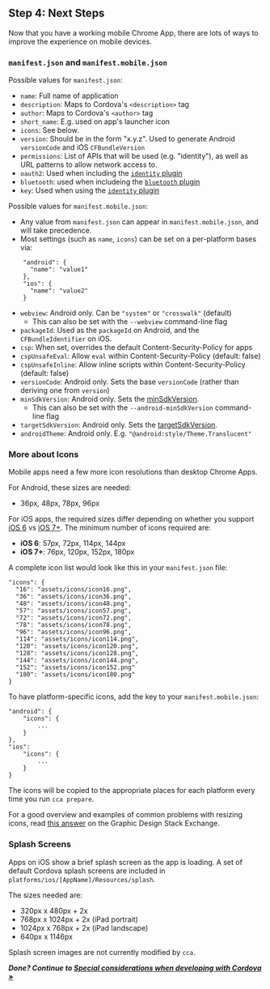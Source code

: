 ## Step 4: Next Steps

Now that you have a working mobile Chrome App, there are lots of ways to improve the experience on mobile devices.

### `manifest.json` and `manifest.mobile.json`

Possible values for `manifest.json`:
* `name`: Full name of application
* `description`: Maps to Cordova's `<description>` tag
* `author`: Maps to Cordova's `<author>` tag
* `short_name`: E.g. used on app's launcher icon
* `icons`: See below.
* `version`: Should be in the form "x.y.z". Used to generate Android `versionCode` and iOS `CFBundleVersion`
* `permissions`: List of APIs that will be used (e.g. "identity"), as well as URL patterns to allow network access to.
* `oauth2`: Used when including the [`identity` plugin](https://github.com/MobileChromeApps/cordova-plugin-chrome-apps-identity)
* `bluetooth`: used when includeing the [`bluetooth` plugin](https://github.com/MobileChromeApps/cordova-plugin-chrome-apps-bluetooth)
* `key`: Used when using the [`identity` plugin](https://github.com/MobileChromeApps/cordova-plugin-chrome-apps-identity)

Possible values for `manifest.mobile.json`:
* Any value from `manifest.json` can appear in `manifest.mobile.json`, and will take precedence.
* Most settings (such as `name`, `icons`) can be set on a per-platform bases via:
```
    "android": {
      "name": "value1"
    },
    "ios": {
      "name": "value2"
    }
```
* `webview`: Android only. Can be `"system"` or `"crosswalk"` (default)
  * This can also be set with the `--webview` command-line flag
* `packageId`: Used as the `packageId` on Android, and the `CFBundleIdentifier` on iOS.
* `csp`: When set, overrides the default Content-Security-Policy for apps
* `cspUnsafeEval`: Allow `eval` within Content-Security-Policy (default: false)
* `cspUnsafeInline`: Allow inline scripts within Content-Security-Policy (default: false)
* `versionCode`: Android only. Sets the base `versionCode` (rather than deriving one from `version`)
* `minSdkVersion`: Android only. Sets the [minSdkVersion](http://developer.android.com/guide/topics/manifest/uses-sdk-element.html).
  * This can also be set with the `--android-minSdkVersion` command-line flag
* `targetSdkVersion`: Android only. Sets the [targetSdkVersion](http://developer.android.com/guide/topics/manifest/uses-sdk-element.html).
* `androidTheme`: Android only. E.g. `"@android:style/Theme.Translucent"`


### More about Icons

Mobile apps need a few more icon resolutions than desktop Chrome Apps.

For Android, these sizes are needed:

* 36px, 48px, 78px, 96px

For iOS apps, the required sizes differ depending on whether you support 
[iOS 6](https://developer.apple.com/library/ios/qa/qa1686/_index.html) vs 
[iOS 7+](https://developer.apple.com/library/ios/documentation/userexperience/conceptual/mobilehig/IconMatrix.html). The minimum number of icons required are:

* **iOS 6**: 57px, 72px, 114px, 144px
* **iOS 7+**: 76px, 120px, 152px, 180px

A complete icon list would look like this in your `manifest.json` file:

    "icons": {
      "16": "assets/icons/icon16.png",
      "36": "assets/icons/icon36.png",
      "48": "assets/icons/icon48.png",
      "57": "assets/icons/icon57.png",
      "72": "assets/icons/icon72.png",
      "78": "assets/icons/icon78.png",
      "96": "assets/icons/icon96.png",
      "114": "assets/icons/icon114.png",
      "120": "assets/icons/icon120.png",
      "128": "assets/icons/icon128.png",
      "144": "assets/icons/icon144.png",
      "152": "assets/icons/icon152.png"
      "180": "assets/icons/icon180.png"
    }

To have platform-specific icons, add the key to your `manifest.mobile.json`:

    "android": {
        "icons": {
            ...
        }
    },
    "ios":
        "icons": {
            ...
        }
    }

The icons will be copied to the appropriate places for each platform every time you run `cca prepare`.

For a good overview and examples of common problems with resizing icons, read [this answer](http://graphicdesign.stackexchange.com/questions/5269/how-to-resize-icon-sets-in-photoshop/5271#5271) on the Graphic Design Stack Exchange.

### Splash Screens

Apps on iOS show a brief splash screen as the app is loading. A set of default Cordova splash screens are included in `platforms/ios/[AppName]/Resources/splash`.  

The sizes needed are:

* 320px x 480px + 2x
* 768px x 1024px + 2x (iPad portrait)
* 1024px x 768px + 2x (iPad landscape)
* 640px x 1146px

Splash screen images are not currently modified by `cca`.

_**Done? Continue to [Special considerations when developing with Cordova &raquo;](CordovaConsiderations.md)**_
